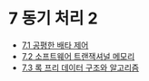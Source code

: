 # 7 동기 처리 2

- [7.1 공평한 배타 제어](./7.1/)
- [7.2 소프트웨어 트랜잭셔널 메모리](./7.2/)
- [7.3 록 프리 데이터 구조와 알고리즘](./7.3/)
